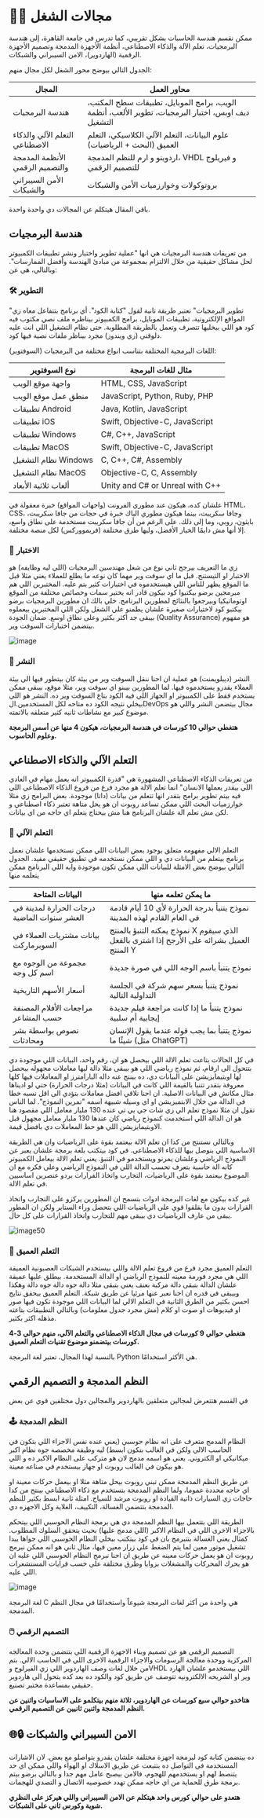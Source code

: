 # 🧑‍💻 مجالات الشغل
ممكن نقسم هندسة الحاسبات بشكل تقريبي، كما تدرس في جامعة القاهرة، إلى هندسة البرمجيات، تعلم الآلة والذكاء الاصطناعي، أنظمة الأجهزة المدمجة وتصميم الأجهزة الرقمية (الهاردوير)، الامن السيبراني والشبكات.

الجدول التالي بيوضح محور الشغل لكل مجال منهم:

| المجال | محاور العمل |
| --- | --- |
| هندسة البرمجيات | الويب، برامج الموبايل، تطبيقات سطح المكتب، ديف اوبس، اختبار البرمجيات، تطوير الألعب، أنظمة التشغيل |
| التعلم الآلي والذكاء الاصطناعي | علوم البيانات، التعلم الآلي الكلاسيكي، التعلم العميق (البحث + الرياضيات) |
| الأنظمة المدمجة والتصميم الرقمي | اردوينو و ارم للنظم المدمجة، VHDL و فيريلوج للتصميم الرقمي |
| الأمن السيبراني والشبكات | بروتوكولات وخوارزميات الأمن والشبكات |


باقي المقال هيتكلم عن المجالات دي واحدة واحدة.

## هندسة البرمجيات

من تعريفات هندسة البرمجيات هي انها "عملية تطوير واختبار ونشر تطبيقات الكمبيوتر لحل مشاكل حقيقية  من خلال الالتزام بمجموعة من مبادئ الهندسة وأفضل الممارسات". وبالتالي، هي عن:

### 🛠️ التطوير

"تطوير البرمجيات" تعتبر طريقة تانية لقول "كتابة الكود". أي برنامج بتتفاعل معاه زي المواقع الإلكترونية، تطبيقات الموبايل، برامج الكمبيوتر بيناظره ملف نصي مكتوب فيه كود هو اللي بيخليها تتصرف وتعمل بالطريقة المطلوبة. حتى نظام التشغيل اللي انت عليه دلوقتي (زي ويندوز) مجرد بيناظر ملفات نصية فيها كود.


اللغات البرمجية المختلفة بتناسب انواع مختلفة من البرمجيات (السوفتوير):

| نوع السوفتوير | مثال للغات البرمجة |
|-----------------|-------------------------|
| واجهة موقع الويب | HTML, CSS, JavaScript |
| منطق عمل موقع الويب | JavaScript, Python, Ruby, PHP |
| تطبيقات Android | Java, Kotlin, JavaScript |
| تطبيقات iOS | Swift, Objective-C, JavaScript |
| تطبيقات Windows | C#, C++, JavaScript |
| تطبيقات MacOS | Swift, Objective-C, JavaScript |
| نظام التشغيل Windows | C, C++, C#, Assembly |
| نظام التشغيل MacOS | Objective-C, C, Assembly |
| ألعاب ثلاثية الأبعاد | Unity and C# or Unreal with C++ |



علشان كده، هيكون عند مطوري الفرونت (واجهات المواقع) خبرة معقولة في HTML، CSS، وجافا سكريبت، بينما هيكون مطوري الباك  خبرة في حجات من جافا سكريبت، بايثون، روبي، وما إلى ذلك. على الرغم من أن جافا سكريبت مستخدمة على نطاق واسع، إلا أنها مش دايمًا الخيار الأفضل، وليها طرق مختلفة (فريمووركس)  لكل منصة مختلفة.


### 🧪 الاختبار

زي ما التعريف بيرجح ثاني نوع من شغل  مهندسين البرمجيات (اللي ليه وظايفه) هو الاختبار او التيستنج. قبل ما اي سوفت وير مهما كان نوعه ما يطلع للعملاء يعني مثلا قبل ما الموقع يظهر للناس اللي هيستخدموه في اختبارات كثير بتم عليه. المختبرين اللي هم مبرمجين برضو بيكتبوا كود بيكون قادر انه يختبر سمات وخصائص مختلفة من الموقع اوتوماتيكيا وبيرجعوا بالنتائج لمطورين البرنامج. خلي بالك ان مطورين البرمجيات برضو بيكتبو كود لاختبارات صغيرة علشان يطمنو علي الشغل ولكن اللي المختبرين بيعملوه بيبقى جد اكثر بكثير وعلى نطاق اوسع. ضمان الجودة (Quality Assurance) هو مفهوم  بيتضمن اختبارات السوفت وير.

![image](https://i.gifer.com/66Uj.gif)

### 🚀 النشر

النشر (ديبلويمنت) هو عملية ان احنا ننقل السوفت وير من بيئة كان بيتطور فيها الى بيئة العملاء يقدرو يستخدموه فيها. لما المطورين بيبنو اي سوفت وير، مثلا موقع، بيبقى ممكن يستخدم فقط على الكمبيوتر او الجهاز اللي فيه الكود بتاع السوفت وير ده. النشر هو اللي بيخلي نتيجه الكود ده متاحه لكل المستخدمين.الDevOps مجال بيتضمن النشر واللي هو موضوع كبير مع نشاطات ثانيه كثير متعلقه بالاتمته.

**هتغطي حوالي 10 كورسات في هندسة البرمجيات، هيكون 4 منها عن أسس البرمجة وعلوم الحاسوب.**

## التعلم الآلي والذكاء الاصطناعي 

من تعريفات الذكاء الاصطناعي المشهورة هي "قدرة الكمبيوتر انه يعمل مهام في العادي اللي بيقدر يعملها الانسان" انما تعلم الالة هو مجرد فرع من فروع الذكاء الاصطناعي اللي فيه بيتم تطوير برامج بتقدر انها تتعلم من بيانات (داتا) موجودة. بعض البرامج زي مثلا خوارزميات البحث اللي ممكن تساعد روبوت ان هو يحل متاهة تعتبر ذكاء اصطناعي و لكن مش تعلم الة علشان البرنامج هنا مش بيحتاج يتعلم اي حاجه من اي بيانات.

### 🤖 التعلم الآلي 
التعلم الالي مفهومه متعلق بوجود بعض البيانات اللي ممكن نستخدمها علشان نعمل برنامج بيتعلم من البيانات دي و اللي ممكن نستخدمه في تطبيق حقيقي مفيد. الجدول التالي بيوضح بعض الامثلة للبيانات اللي ممكن تكون موجودة وايه اللي البرنامج ممكن يتعلمه منها 

|  البيانات المتاحة | ما يمكن تعلمه منها |
| ------------------- | ---------------------------------- |
| درجات الحرارة لمدينة في العشر سنوات الماضية | نموذج يتنبأ بدرجة الحرارة لأي 10 أيام قادمة في العام القادم لهذه المدينة |
| بيانات مشتريات العملاء في السوبرماركت | نموذج يمكنه التنبؤ بالمنتج X الذي سيقوم العميل بشرائه على الأرجح إذا اشترى بالفعل المنتج Y |
| مجموعة من الوجوه مع اسم كل وجه | نموذج يتنبأ باسم الوجه  اللي في صورة جديدة |
| أسعار الأسهم التاريخية | نموذج يتنبأ بسعر سهم شركة في الجلسة التداولية التالية |
| مراجعات الأفلام المصنفة حسب المشاعر | نموذج يتنبأ ما إذا كانت مراجعة فيلم جديدة إيجابية أم سلبية |
| نصوص بواسطة بشر ومحادثات | نموذج يتنبأ بما يجب قوله عندما يقول الإنسان شيئًا ما (مثل ChatGPT) |


في كل الحالات بتاعت تعلم الالة اللي بيحصل هو ان، رقم واحد، البيانات اللي موجودة دي بتتحول الى ارقام، ثم نموذج رياضي اللي هو بيبقى مثلا دالة ليها معاملات مجهوله بيحصل لها اوبتيمايزيشن على البيانات دي، ده بينتج عنه داله البارامترز او المعاملات فيها كلها معروفة بتقدر تتنبا بالقيمة اللي كانت في البيانات (مثلا درجات الحرارة) حتي لو اديناها مثال مكانش في البيانات الاصلية. ان احنا نلاقي افضل معاملات بتؤدي الى اقل نسبه خطا في الدالة من خلال الابتميزيشن او اي وسيله شبيهة اسمه "تمرين النموذج". لما الناس تقول ان مثلا نموذج تعلم الي زي شات جي بي تي عنده 130 مليار معامل اللي مقصود هنا هو ان الدالة اللي استخدمت كنموذج رياضي كان عندها 130 مليار معامل مجهول قبل الاوبتيمايزيشن اللي هو حط المعاملات دي بافضل قيمة.

وبالتالي نستنتج من كدا ان تعلم الالة بيعتمد بقوة على الرياضيات وان هي الطريقة الاساسية اللي بنوصل بيها للذكاء الاصطناعي. في كود بيتكتب بلغة برمجة علشان يعبر عن النموذج الرياضي وعلشان يمرنو ويستخدمو في التنبؤ. يعني تعلم الالة بيعامل الكمبيوتر كانه الة حاسبة بتعرف تحسب الدالة اللي في النموذج الرياضي وعلى فكره مع ان الموضوع بيعتمد بقوة على الرياضيات، التجارب واتخاذ القرارات بردو عنصرين اساسيين في تعلم الالة.

غير كده بيكون مع لغات البرمجة ادوات بتسمح ان المطورين يركزو على التجارب واتخاذ القرارات بدون ما يقلقوا قوي على الرياضيات اللي بتحصل وراء الستاير ولكن ان المطور يبقى من عارف الرياضيات دي بيبقى مهم للتجارب واتخاذ القرارات على كل حال.

![image50](https://i.redd.it/tscfed1aulw51.jpg)

### 🧠 التعلم العميق
التعلم العميق مجرد فرع من فروع تعلم الالة واللي بيستخدم الشبكات العصبونية العميقة اللي هي مجرد فورمة معينه للنموذج الرياضي او الدالة المستخدمة. بيطلق عليها عميقة علشان الدالة بتبقى دالة مركبة بعنف يعني بتبقى مثلا دالة جوه دالة جوه دالة وهكذا وبيبقى في قدره ان احنا نعبر عنها مرئيا عن طريق شبكة. التعلم العميق بيحقق نتايج احسن بكثير من الطرق الثانية في التعلم الالي لما البيانات اللي موجودة تكون فيها صور او فيديوهات او صوت او كلام (مش مجرد جدول معلومات) وبالتالي التطبيقات بتاعته مذهله اكثر بكثير.


**هتغطي حوالي 9 كورسات في مجال الذكاء الاصطناعي والتعلم الآلي، منهم حوالي 3-4 كورسات بيتضمنو موضوع تقنيات التعلم العميق.**

بالنسبة لهذا المجال، تعتبر لغة البرمجة Python هي الأكثر استخدامًا.


## النظم المدمجة و التصميم الرقمي

في القسم هتتعرض لمجالين متعلقين بالهاردوير والمجالين دول مختلفين قوي عن بعض

### 🕹️ النظم المدمجة

النظام المدمج متعرف على انه نظام حوسبي (يعني عنده نفس الاجزاء اللي بتكون في الحاسب الالي ولكن في الغالب بتكون ابسط) ليه وظيفة مخصصه جوه نظام اكبر ميكانيكي او الكتروني. يعني هو اسمه مدمج لان هو متركب على النظام الاكبر ده و اللي هو بيكون في الغالب روبوت او جهاز بيستخدم في صناعه معينة.

عن طريق النظم المدمجة ممكن تبني روبوت بيحل متاهة مثلا او بيعمل حركات معينة او اي حاجه محددة عموما، ولما النظم المدمجة بتستخدم مع ذكاء الاصطناعي بينتج من كدا حاجات زي السيارات ذاتية القيادة او روبوت مرشد للسياح. امثلة ثانية ابسط بكثير للنظم المدمجة بتتضمن الغسالة، التكييف، الغلاية وكل الاجهزه دي.

الطريقة اللي بتتعمل بيها النظم المدمجة دي هي برمجة النظام الحوسبي اللي بيتحكم بالاجزاء الاخرى اللي في النظام الاكبر (اللي مدمج عليها) بحيث يتحقق السلوك المطلوب. كمثال يعني الغسالة بتتبرمج بان في كود بيتكتب بيخلي النظام الحوسبي اللي جواها يبدا تشغيل موتور معين لما يتم الضغط على زرار معين فيها، مثال ثاني هو انه ممكن نبرمج روبوت ان هو يعمل حركات معينه عن طريق ان احنا نبرمج النظام الحوسبي اللي عليه ان هو يحرك المحركات والمشغلات بزوايا وطرق مختلفة علي خسب قرايات المستشعرات اللي عليه.

![image](https://images.axios.com/vFO6a3A0uWsSgSpFL2dDugBixSY=/2018/10/16/1539653097522.gif)

لغة البرمجة C هي واحدة من أكثر لغات البرمجة شيوعاً واستخدامًا في مجال النظم المدمجة.


### 🖱️ التصميم الرقمي

التصميم الرقمي هو عن تصميم وبناء الاجهزة الرقمية اللي بتتضمن وحدة المعالجه المركزية ووحدة معالجة الرسومات والاجزاء الرقمية الاخرى اللي في الحاسب الالي. بتم من خلال لغات وصف الهاردوير اللي زي الفيرلوج وVHDL اللي بيستخدمو علشان الهارد وير او الشريحه الالكترونيه تتوصف عن طريق كود والكود ده بعد كده يتحول الى هاردوير حقيقي بمساعدة مختبر تصنيع.

**هتاخدو حوالي سبع كورسات عن الهاردوير، ثلاثة منهم بيتكلمو على الاساسيات واثنين عن النظم المدمجة واثنين ثانيين عن التصميم الرقمي.**


## 🌐🔒 الامن السيبراني والشبكات

ده بيتضمن كتابة كود لبرمجة اجهزة مختلفة علشان يقدرو يتواصلو مع بعض. لان الاشارات المستخدمة في التواصل ده بتتبعت عن طريق الاسلاك او الهواء واللي ممكن اي حد يتنصط لهم او يستخدمهم للهجوم، فالامن بيصبح عامل مهم جدا و بالتالي برضو بيتم برمجة طرق للحماية من اي حاجه ممكن تهدد خصوصيه الاتصال و التصدي للهجمات.

**هتعدو على حوالي كورس واحد هيتكلم عن الامن السيبراني واللي هيركز على النظري شوية وكورس ثاني على الشبكات.**
